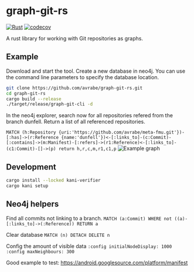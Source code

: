 # graph-git-rs

[![Rust](https://github.com/avrabe/graph-git-rs/actions/workflows/rust.yml/badge.svg)](https://github.com/avrabe/graph-git-rs/actions/workflows/rust.yml)
[![codecov](https://codecov.io/gh/avrabe/graph-git-rs/graph/badge.svg?token=9rYlCv0G2W)](https://codecov.io/gh/avrabe/graph-git-rs)

A rust library for working with Git repositories as graphs.

## Example

Download and start the tool. Create a new database in neo4j. You can use the command line parameters to specify the database location.

```sh
git clone https://github.com/avrabe/graph-git-rs.git
cd graph-git-rs
cargo build --release
./target/release/graph-git-cli -d
``````

In the neo4j explorer, search now for all repositories refered from the branch dunfell.
Return a list of all referenced repositories.

`MATCH (h:Repository {uri:'https://github.com/avrabe/meta-fmu.git'})-[:has]->(r:Reference {name:'dunfell'})<-[:links_to]-(c:Commit)-[:contains]->(m:Manifest)-[:refers]->(r1:Reference)<-[:links_to]-(c1:Commit)-[]->(p) return h,r,c,m,r1,c1,p`
![Example graph](./graph.svg)

## Development

```sh
cargo install --locked kani-verifier
cargo kani setup
```

## Neo4j helpers

Find all commits not linking to a branch.
`MATCH (a:Commit) WHERE not ((a)-[:links_to]->(:Reference)) RETURN a`

Clear database
`MATCH (n) DETACH DELETE n`

Config the amount of visible data
`:config initialNodeDisplay: 1000`
`:config maxNeighbours: 300`

Good example to test: <https://android.googlesource.com/platform/manifest>
